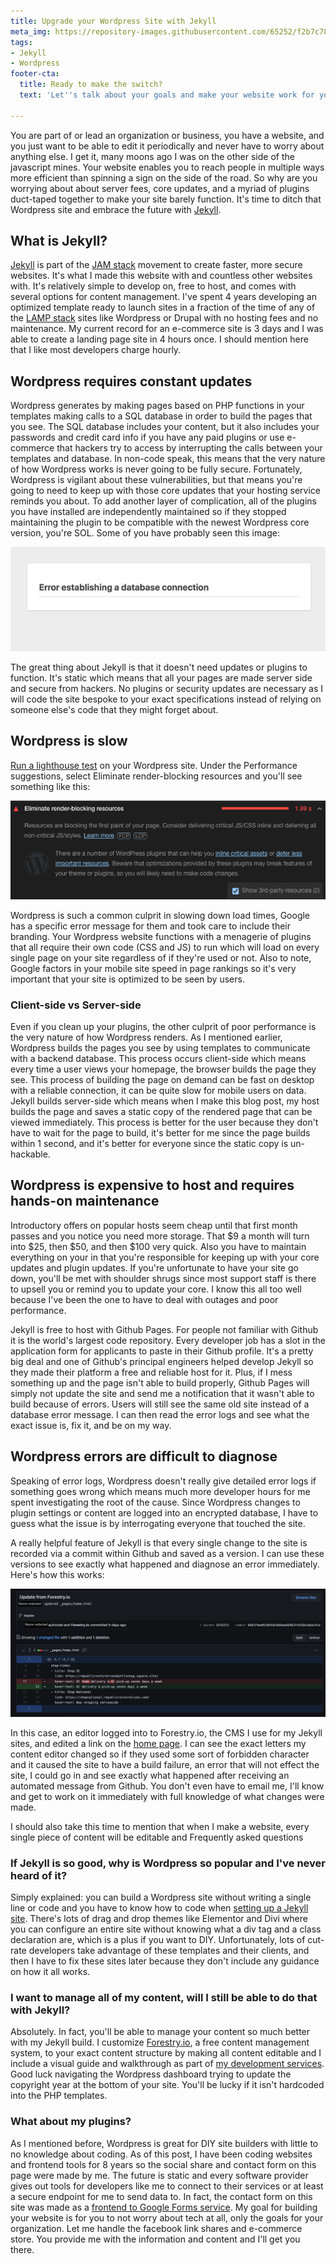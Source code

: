 ```yaml
---
title: Upgrade your Wordpress Site with Jekyll
meta_img: https://repository-images.githubusercontent.com/65252/f2b7c780-70b6-11e9-85d2-f4bda8708a2d
tags:
- Jekyll
- Wordpress
footer-cta:
  title: Ready to make the switch?
  text: 'Let''s talk about your goals and make your website work for you. '

---
```

You are part of or lead an organization or business, you have a website, and you just want to be able to edit it periodically and never have to worry about anything else. I get it, many moons ago I was on the other side of the javascript mines. Your website enables you to reach people in multiple ways more efficient than spinning a sign on the side of the road. So why are you worrying about about server fees, core updates, and a myriad of plugins duct-taped together to make your site barely function. It's time to ditch that Wordpress site and embrace the future with [Jekyll](https://jekyllrb.com/).

## What is Jekyll?

[Jekyll](https://jekyllrb.com/) is part of the [JAM stack](https://jamstack.org/) movement to create faster, more secure websites. It's what I made this website with and countless other websites with. It's relatively simple to develop on, free to host, and comes with several options for content management. I've spent 4 years developing an optimized template ready to launch sites in a fraction of the time of any of the [LAMP stack](https://wpshout.com/wordpress-lamp-introduction-wordpress-infrastructure/) sites like Wordpress or Drupal with no hosting fees and no maintenance. My current record for an e-commerce site is 3 days and I was able to create a landing page site in 4 hours once. I should mention here that I like most developers charge hourly.

## Wordpress requires constant updates

Wordpress generates by making pages based on PHP functions in your templates making calls to a SQL database in order to build the pages that you see. The SQL database includes your content, but it also includes your passwords and credit card info if you have any paid plugins or use e-commerce that hackers try to access by interrupting the calls between your templates and database. In non-code speak, this means that the very nature of how Wordpress works is never going to be fully secure. Fortunately, Wordpress is vigilant about these vulnerabilities, but that means you're going to need to keep up with those core updates that your hosting service reminds you about. To add another layer of complication, all of the plugins you have installed are independently maintained so if they stopped maintaining the plugin to be compatible with the newest Wordpress core version, you're SOL. Some of you have probably seen this image:

![Wordpress database error as a result of a plugin error](/images/wp-err.jpg)

The great thing about Jekyll is that it doesn't need updates or plugins to function. It's static which means that all your pages are made server side and secure from hackers. No plugins or security updates are necessary as I will code the site bespoke to your exact specifications instead of relying on someone else's code that they might forget about.

## Wordpress is slow

[Run a lighthouse test](https://developers.google.com/web/tools/lighthouse#devtools) on your Wordpress site. Under the Performance suggestions, select Eliminate render-blocking resources and you'll see something like this: 

![render-blocking resources suggestion indicating Wordpress is the cause](/images/screen-shot-2021-12-03-at-11-12-00-am.png)

Wordpress is such a common culprit in slowing down load times, Google has a specific error message for them and took care to include their branding. Your Wordpress website functions with a menagerie of plugins that all require their own code (CSS and JS) to run which will load on every single page on your site regardless of if they're used or not. Also to note, Google factors in your mobile site speed in page rankings so it's very important that your site is optimized to be seen by users. 

### Client-side vs Server-side

Even if you clean up your plugins, the other culprit of poor performance is the very nature of how Wordpress renders. As I mentioned earlier, Wordpress builds the pages you see by using templates to communicate with a backend database. This process occurs client-side which means every time a user views your homepage, the browser builds the page they see. This process of building the page on demand can be fast on desktop with a reliable connection, it can be quite slow for mobile users on data. Jekyll builds server-side which means when I make this blog post, my host builds the page and saves a static copy of the rendered page that can be viewed immediately. This process is better for the user because they don't have to wait for the page to build, it's better for me since the page builds within 1 second, and it's better for everyone since the static copy is un-hackable. 

## Wordpress is expensive to host and requires hands-on maintenance

Introductory offers on popular hosts seem cheap until that first month passes and you notice you need more storage. That $9 a month will turn into $25, then $50, and then $100 very quick. Also you have to maintain everything on your in that you're responsible for keeping up with your core updates and plugin updates. If you're unfortunate to have your site go down, you'll be met with shoulder shrugs since most support staff is there to upsell you or remind you to update your core. I know this all too well because I've been the one to have to deal with outages and poor performance. 

Jekyll is free to host with Github Pages. For people not familiar with Github it is the world's largest code repository. Every developer job has a slot in the application form for applicants to paste in their Github profile. It's a pretty big deal and one of Github's principal engineers helped develop Jekyll so they made their platform a free and reliable host for it. Plus, if I mess something up and the page isn't able to build properly, Github Pages will simply not update the site and send me a notification that it wasn't able to build because of errors. Users will still see the same old site instead of a database error message. I can then read the error logs and see what the exact issue is, fix it, and be on my way. 

## Wordpress errors are difficult to diagnose

Speaking of error logs, Wordpress doesn't really give detailed error logs if something goes wrong which means much more developer hours for me spent investigating the root of the cause. Since Wordpress changes to plugin settings or content are logged into an encrypted database, I have to guess what the issue is by interrogating everyone that touched the site. 

A really helpful feature of Jekyll is that every single change to the site is recorded via a commit within Github and saved as a version. I can use these versions to see exactly what happened and diagnose an error immediately. Here's how this works: 

![screenshot of a commit in github in which a content editor made changes to a link ](/images/screen-shot-2021-12-03-at-11-51-19-am.png)

In this case, an editor logged into to Forestry.io, the CMS I use for my Jekyll sites, and edited a link on the [home page](https://www.republicrestoratives.com/). I can see the exact letters my content editor changed so if they used some sort of forbidden character and it caused the site to have a build failure, an error that will not effect the site, I could go in and see exactly what happened after receiving an automated message from Github. You don't even have to email me, I'll know and get to work on it immediately with full knowledge of what changes were made. 

I should also take this time to mention that when I make a website, every single piece of content will be editable and Frequently asked questions

### If Jekyll is so good, why is Wordpress so popular and I've never heard of it? 

Simply explained: you can build a Wordpress site without writing a single line or code and you have to know how to code when [setting up a Jekyll site](/blog/?tag=Jekyll). There's lots of drag and drop themes like Elementor and Divi where you can configure an entire site without knowing what a div tag and a class declaration are, which is a plus if you want to DIY. Unfortunately, lots of cut-rate developers take advantage of these templates and their clients, and then I have to fix these sites later because they don't include any guidance on how it all works. 

### I want to manage all of my content, will I still be able to do that with Jekyll?

Absolutely. In fact, you'll be able to manage your content so much better with my Jekyll build. I customize [Forestry.io](https://forestry.io/), a free content management system, to your exact content structure by making all content editable and I include a visual guide and walkthrough as part of [my development services](/service/web-development/). Good luck navigating the Wordpress dashboard trying to update the copyright year at the bottom of your site. You'll be lucky if it isn't hardcoded into the PHP templates. 

### What about my plugins? 

As I mentioned before, Wordpress is great for DIY site builders with little to no knowledge about coding. As of this post, I have been coding websites and frontend tools for 8 years so the social share and contact form on this page were made by me. The future is static and every software provider gives out tools for developers like me to connect to their services or at least a secure endpoint for me to send data to. In fact, the contact form on this site was made as a [frontend to Google Forms service](/blog/google-form-front-end/). My goal for building your website is for you to not worry about tech at all, only the goals for your organization. Let me handle the facebook link shares and e-commerce store. You provide me with the information and content and I'll get you there. 